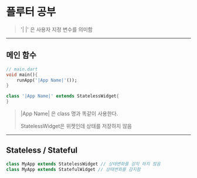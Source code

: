 # 플루터 공부

> '|     |' 은 사용자 지정 변수를 의미함

---

## 메인 함수

```dart
// main.dart
void main(){
    runApp('|App Name|'());
}

class '|App Name|' extends StatelessWidget{
}
```

> |App Name| 은 class 명과 똑같이 사용한다.
>
> StatelessWidget은 위젯인데 상태를 저장하지 않음

---

## Stateless / Stateful

```dart
class MyApp extends StatelessWidget // 상태변화를 감지 하지 않음
class MyApp extends StatefulWidget // 상태변화를 감지함
```
